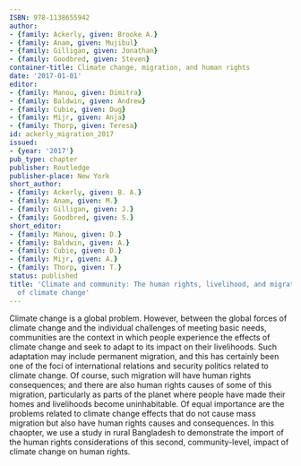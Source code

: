 ```yaml
---
ISBN: 978-1138655942
author:
- {family: Ackerly, given: Brooke A.}
- {family: Anam, given: Mujibul}
- {family: Gilligan, given: Jonathan}
- {family: Goodbred, given: Steven}
container-title: Climate change, migration, and human rights
date: '2017-01-01'
editor:
- {family: Manou, given: Dimitra}
- {family: Baldwin, given: Andrew}
- {family: Cubie, given: Dug}
- {family: Mijr, given: Anja}
- {family: Thorp, given: Teresa}
id: ackerly_migration_2017
issued:
- {year: '2017'}
pub_type: chapter
publisher: Routledge
publisher-place: New York
short_author:
- {family: Ackerly, given: B. A.}
- {family: Anam, given: M.}
- {family: Gilligan, given: J.}
- {family: Goodbred, given: S.}
short_editor:
- {family: Manou, given: D.}
- {family: Baldwin, given: A.}
- {family: Cubie, given: D.}
- {family: Mijr, given: A.}
- {family: Thorp, given: T.}
status: published
title: 'Climate and community: The human rights, livelihood, and migration impacts
  of climate change'
---
```

Climate change is a global problem. However, between the global forces of climate change and the individual challenges of meeting basic needs, communities are the context in which people experience the effects of climate change and seek to adapt to its impact on their livelihoods. Such adaptation may include permanent migration, and this has certainly been one of the foci of international relations and security politics related to climate change. Of course, such migration will have human rights consequences; and there are also human rights causes of some of this migration, particularly as parts of the planet where people have made their homes and livelihoods become uninhabitable. Of equal importance are the problems related to climate change effects that do not cause mass migration but also have human rights causes and consequences. In this chaopter, we use a study in rural Bangladesh to demonstrate the import of the human rights considerations of this second, community-level, impact of climate change on human rights.
